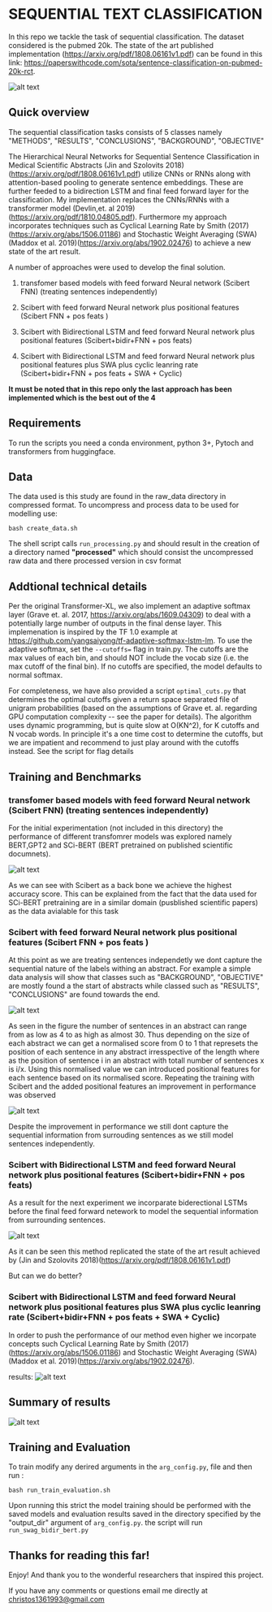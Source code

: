# SEQUENTIAL TEXT CLASSIFICATION

In this repo we tackle the task of sequential classification. The dataset considered is the pubmed 20k. The state of the art published  implementation (https://arxiv.org/pdf/1808.06161v1.pdf) can be found in this link: https://paperswithcode.com/sota/sentence-classification-on-pubmed-20k-rct.



![alt text](./images/dataset.png)




## Quick overview

The sequential classification tasks consists of 5 classes namely "METHODS", "RESULTS", "CONCLUSIONS", "BACKGROUND", "OBJECTIVE" 

The Hierarchical Neural Networks for Sequential Sentence Classification in
Medical Scientific Abstracts (Jin and Szolovits 2018)(https://arxiv.org/pdf/1808.06161v1.pdf) utilize CNNs or RNNs along with attention-based pooling to generate sentence embeddings. These are further feeded to a bidirection LSTM and final feed forward layer for the classification. My implementation replaces the CNNs/RNNs with a transformer model (Devlin,et. al 2019) (https://arxiv.org/pdf/1810.04805.pdf). Furthermore my approach incorporates techniques such as Cyclical Learning Rate by Smith (2017) (https://arxiv.org/abs/1506.01186) and Stochastic Weight Averaging (SWA) (Maddox et al. 2019)(https://arxiv.org/abs/1902.02476) to achieve a  new state of the art result.

A number of approaches were used to develop the final solution.

1) transfomer based models with feed forward Neural network (Scibert FNN) (treating sentences independently)

2) Scibert with feed forward Neural network plus positional features (Scibert FNN + pos feats )

3) Scibert with Bidirectional LSTM and feed forward Neural network plus positional features (Scibert+bidir+FNN + pos feats)

4) Scibert with Bidirectional LSTM and feed forward Neural network plus positional features plus SWA plus cyclic leanring rate (Scibert+bidir+FNN + pos feats + SWA + Cyclic)

**It must be noted that in this repo only the last approach has been implemented which is the best out of the 4**



## Requirements

To run the scripts you need a conda environment, python 3+, Pytoch and transformers from huggingface.



## Data

The data used is this study are found in the raw_data directory in compressed format. To uncompress and process data to be used for modelling use:

```
bash create_data.sh
```

The shell script calls ```run_processing.py``` and should result in the creation of a directory named **"processed"** which should consist the uncompressed raw data and there processed version in csv format




## Addtional technical details

Per the original Transformer-XL, we also implement an adaptive softmax layer (Grave et. al. 2017, https://arxiv.org/abs/1609.04309) to deal with a potentially large number of outputs in the final dense layer. This implemenation is inspired by the TF 1.0 example at https://github.com/yangsaiyong/tf-adaptive-softmax-lstm-lm.
To use the adaptive softmax, set the ```--cutoffs=``` flag in train.py. The cutoffs are the max values of each bin, and should NOT include the vocab size (i.e. the max cutoff of the final bin). If no cutoffs are specified, the model defaults to normal softmax.

For completeness, we have also provided a script ```optimal_cuts.py``` that determines the optimal cutoffs given a return space separated file of unigram probabilities (based on the assumptions of Grave et. al. regarding GPU computation complexity -- see the paper for details). 
The algorithm uses dynamic programming, but is quite slow at O(KN^2), for K cutoffs and N vocab words. In principle it's a one time cost to determine the cutoffs, but we are impatient and recommend to just play around with the cutoffs instead. See the script for flag details

## Training and Benchmarks



### transfomer based models with feed forward Neural network (Scibert FNN) (treating sentences independently)

For the initial experimentation (not included in this directory) the performance of different transfomrer models was explored namely BERT,GPT2 and SCi-BERT (BERT pretrained on published scientific documnets).

![alt text](./images/transformer_perfomance.png)


As we can see with Scibert as a back bone we achieve the highest accuracy score. This can be explained from the fact that the data used for SCi-BERT pretraining are in a similar domain (pusblished scientific papers) as the data avialable for this task

### Scibert with feed forward Neural network plus positional features (Scibert FNN + pos feats )

At this point as we are treating sentences independetly we dont capture the sequential nature of the labels withing an abstract. For example a simple data analysis will show that classes such as "BACKGROUND", "OBJECTIVE" are mostly found a the start of abstracts while classed such as "RESULTS", "CONCLUSIONS" are found towards the end.

![alt text](./images/positional_features.png)

As seen in the figure the number of sentences in an abstract can range from as low as 4 to as high as almost 30. Thus depending on the size of each abstract we can get a normalised score from 0 to 1 that represets the position of each sentence in any abstract irresspective of the length where as the position of sentence i in an abstract with totall number of sentences x is i/x. Using this normalised value we can introduced positional features for each sentence based on its normalised score. Repeating the training with Scibert and the added positional features an improvement in performance was observed

![alt text](./images/positional_feats_performance.png)


Despite the improvement in performance we still dont capture the sequential information from surrouding sentences as we still model sentences independently.

### Scibert with Bidirectional LSTM and feed forward Neural network plus positional features (Scibert+bidir+FNN + pos feats)

As a result for the next experiment we incorparate biderectional LSTMs before the final feed forward netework to model the sequential information from surrounding sentences.

![alt text](./images/bidir_performance.png)

As it can be seen this method replicated the state of the art result achieved by (Jin and Szolovits 2018)(https://arxiv.org/pdf/1808.06161v1.pdf)

But can we do better?

### Scibert with Bidirectional LSTM and feed forward Neural network plus positional features plus SWA plus cyclic leanring rate (Scibert+bidir+FNN + pos feats + SWA + Cyclic)

In order to push the performance of our method even higher we incorpate concepts such Cyclical Learning Rate by Smith (2017) (https://arxiv.org/abs/1506.01186) and Stochastic Weight Averaging (SWA) (Maddox et al. 2019)(https://arxiv.org/abs/1902.02476).


results:
![alt text](./images/bidir_performance_swag.png)



## Summary of results


![alt text](./images/summary.png)



## Training and Evaluation

To train modify any derired arguments in the ```arg_config.py```, file and then run :
```
bash run_train_evaluation.sh
```
Upon running this strict the model training should be performed with the saved models and evaluation results saved in the directory specified by the "output_dir" argument of ```arg_config.py```. the script will run ```run_swag_bidir_bert.py```



## Thanks for reading this far!

Enjoy! And thank you to the wonderful researchers that inspired this project.

If you have any comments or questions email me directly at christos1361993@gmail.com